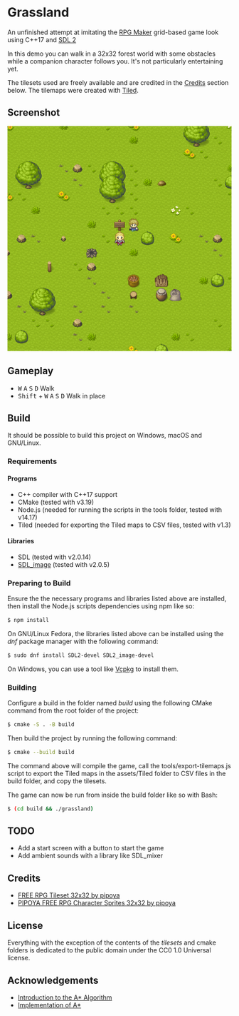 # Grassland

An unfinished attempt at imitating the [RPG Maker](https://www.rpgmakerweb.com/)
grid-based game look using C++17 and [SDL 2](https://www.libsdl.org/)

In this demo you can walk in a 32x32 forest world with some obstacles while a
companion character follows you. It's not particularly entertaining yet.

The tilesets used are freely available and are credited in the
[Credits](#Credits) section below. The tilemaps were created with
[Tiled](https://www.mapeditor.org).

## Screenshot

![Screenshot](screenshot.png)

## Gameplay

* <kbd>W</kbd> <kbd>A</kbd> <kbd>S</kbd> <kbd>D</kbd> Walk
* <kbd>Shift</kbd> + <kbd>W</kbd> <kbd>A</kbd> <kbd>S</kbd> <kbd>D</kbd> Walk in
place

## Build

It should be possible to build this project on Windows, macOS and GNU/Linux.

### Requirements

#### Programs

* C++ compiler with C++17 support
* CMake (tested with v3.19)
* Node.js (needed for running the scripts in the tools folder, tested with
v14.17)
* Tiled (needed for exporting the Tiled maps to CSV files, tested with v1.3)

#### Libraries

* SDL (tested with v2.0.14)
* [SDL_image](https://www.libsdl.org/projects/SDL_image) (tested with v2.0.5)

### Preparing to Build

Ensure the the necessary programs and libraries listed above are installed, then
install the Node.js scripts dependencies using npm like so:

```sh
$ npm install
```

On GNU/Linux Fedora, the libraries listed above can be installed using the _dnf_
package manager with the following command:

```sh
$ sudo dnf install SDL2-devel SDL2_image-devel
````

On Windows, you can use a tool like [Vcpkg](https://github.com/microsoft/vcpkg)
to install them.

### Building

Configure a build in the folder named _build_ using the following CMake command
from the root folder of the project:

```sh
$ cmake -S . -B build
```

Then build the project by running the following command:

```sh
$ cmake --build build
```

The command above will compile the game, call the tools/export-tilemaps.js
script to export the Tiled maps in the assets/Tiled folder to CSV files in the
build folder, and copy the tilesets.

The game can now be run from inside the build folder like so with Bash:

```sh
$ (cd build && ./grassland)
```

## TODO

* Add a start screen with a button to start the game
* Add ambient sounds with a library like SDL_mixer

## Credits

* [FREE RPG Tileset 32x32 by pipoya](https://pipoya.itch.io/pipoya-rpg-tileset-32x32)
* [PIPOYA FREE RPG Character Sprites 32x32 by pipoya](https://pipoya.itch.io/pipoya-free-rpg-character-sprites-32x32)

## License

Everything with the exception of the contents of the _tilesets_ and cmake
folders is dedicated to the public domain under the CC0 1.0 Universal license.

## Acknowledgements

* [Introduction to the A* Algorithm](https://www.redblobgames.com/pathfinding/a-star/introduction.html)
* [Implementation of A*](https://www.redblobgames.com/pathfinding/a-star/implementation.html)
